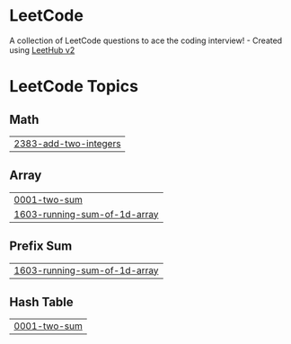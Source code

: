 # LeetCode
A collection of LeetCode questions to ace the coding interview! - Created using [LeetHub v2](https://github.com/arunbhardwaj/LeetHub-2.0)

<!---LeetCode Topics Start-->
# LeetCode Topics
## Math
|  |
| ------- |
| [2383-add-two-integers](https://github.com/SooinDev/LeetCode/tree/master/2383-add-two-integers) |
## Array
|  |
| ------- |
| [0001-two-sum](https://github.com/SooinDev/LeetCode/tree/master/0001-two-sum) |
| [1603-running-sum-of-1d-array](https://github.com/SooinDev/LeetCode/tree/master/1603-running-sum-of-1d-array) |
## Prefix Sum
|  |
| ------- |
| [1603-running-sum-of-1d-array](https://github.com/SooinDev/LeetCode/tree/master/1603-running-sum-of-1d-array) |
## Hash Table
|  |
| ------- |
| [0001-two-sum](https://github.com/SooinDev/LeetCode/tree/master/0001-two-sum) |
<!---LeetCode Topics End-->